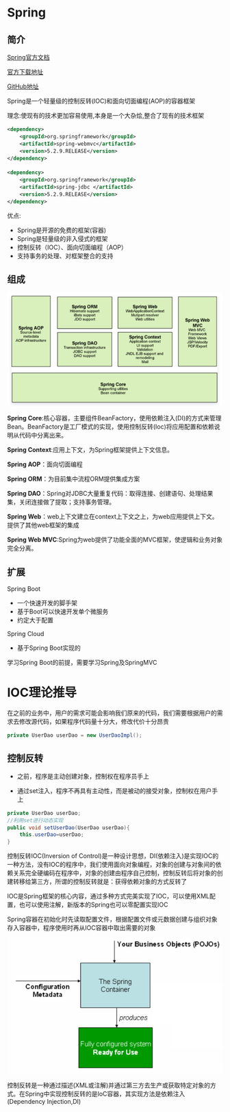 # Spring

## 简介

[Spring官方文档](https://docs.spring.io/spring-framework/docs/current/reference/html/)

[官方下载地址](http://repo.spring.io/release/org/springframework/spring)

[GitHub地址](https://github.com/spring-projects/spring-framework)

Spring是一个轻量级的控制反转(IOC)和面向切面编程(AOP)的容器框架

理念:使现有的技术更加容易使用,本身是一个大杂烩,整合了现有的技术框架

```xml
<dependency>
    <groupId>org.springframework</groupId>
    <artifactId>spring-webmvc</artifactId>
    <version>5.2.9.RELEASE</version>
</dependency>

<dependency>
    <groupId>org.springframework</groupId>
    <artifactId>spring-jdbc	</artifactId>
    <version>5.2.9.RELEASE</version>
</dependency>
```

优点:

* Spring是开源的免费的框架(容器)
* Spring是轻量级的非入侵式的框架
* 控制反转（IOC）、面向切面编程（AOP）
* 支持事务的处理、对框架整合的支持

## 组成

![image-20210105171227600](Spring.assets/image-20210105171227600.png)

**Spring Core**:核心容器，主要组件BeanFactory，使用依赖注入(DI)的方式来管理Bean。BeanFactory是工厂模式的实现，使用控制反转(Ioc)将应用配置和依赖说明从代码中分离出来。 

**Spring Context**:应用上下文，为Spring框架提供上下文信息。 

**Spring AOP**：面向切面编程 

**Spring ORM**：为目前集中流程ORM提供集成方案 

**Spring DAO**：Spring对JDBC大量重复代码：取得连接、创建语句、处理结果集，关闭连接做了提取；支持事务管理。 

**Spring Web**：web上下文建立在context上下文之上，为web应用提供上下文。提供了其他web框架的集成 

**Spring Web MVC**:Spring为web提供了功能全面的MVC框架，使逻辑和业务对象完全分离。

## 扩展

Spring Boot

* 一个快速开发的脚手架
* 基于Boot可以快速开发单个微服务
* 约定大于配置

Spring Cloud

* 基于Spring Boot实现的

学习Spring Boot的前提，需要学习Spring及SpringMVC

# IOC理论推导

在之前的业务中，用户的需求可能会影响我们原来的代码，我们需要根据用户的需求去修改源代码，如果程序代码量十分大，修改代价十分昂贵

```java
private UserDao userDao = new UserDaoImpl();
```

## 控制反转

* 之前，程序是主动创建对象，控制权在程序员手上

* 通过set注入，程序不再具有主动性，而是被动的接受对象，控制权在用户手上

```java
private UserDao userDao;
//利用set进行动态实现
public void setUserDao(UserDao userDao){
    this.userDao=userDao;
}
```

控制反转IOC(Inversion of Control)是一种设计思想，DI(依赖注入)是实现IOC的一种方法，没有IOC的程序中，我们使用面向对象编程，对象的创建与对象间的依赖关系完全硬编码在程序中，对象的创建由程序自己控制，控制反转后将对象的创建转移给第三方，所谓的控制反转就是：获得依赖对象的方式反转了

IOC是Spring框架的核心内容，通过多种方式完美实现了IOC，可以使用XML配置，也可以使用注解，新版本的Spring也可以零配置实现IOC

Spring容器在初始化时先读取配置文件，根据配置文件或元数据创建与组织对象存入容器中，程序使用时再从IOC容器中取出需要的对象

![image-20210105192524274](Spring.assets/image-20210105192524274.png)

控制反转是一种通过描述(XML或注解)并通过第三方去生产或获取特定对象的方式。在Spring中实现控制反转的是IoC容器，其实现方法是依赖注入(Dependency Injection,DI)